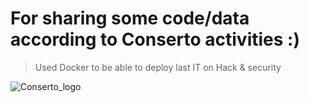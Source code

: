 # For sharing some code/data according to Conserto activities :)

> Used Docker to be able to deploy last IT on Hack & security


<img src="https://remixjobs-cache.s3-eu-west-1.amazonaws.com/1600x1200_thumbnail/1465569098-8069010e80a9018c825d234981ab610c.png?s=200" title="Conserto_logo" alt="Conserto_logo">
